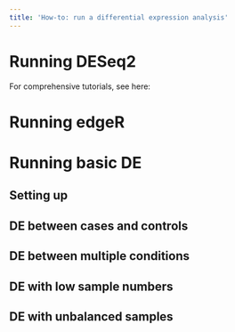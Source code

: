 ```yaml
---
title: 'How-to: run a differential expression analysis'
---
```

# Running DESeq2 
For comprehensive tutorials, see here: 
# Running edgeR
# Running basic DE 

## Setting up
## DE between cases and controls 
## DE between multiple conditions 
## DE with low sample numbers 
## DE with unbalanced samples 




